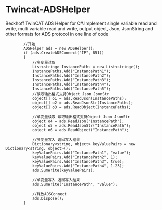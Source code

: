 # Twincat-ADSHelper
Beckhoff TwinCAT ADS Helper for C#.Implement single variable read and write, multi variable read and write, output object, Json, JsonString and other formats for ADS protocol in one line of code

            //开始
            ADSHelper ads = new ADSHelper();
            if (ads.CreateADSConnect("IP", 851))
            {
                //多变量读取 
                List<string> InstancePaths = new List<string>();
                InstancePaths.Add("InstancePath1");
                InstancePaths.Add("InstancePath2");
                InstancePaths.Add("InstancePath3");
                InstancePaths.Add("InstancePath4");
                InstancePaths.Add("InstancePath5");
                //读取输出格式支持Object Json JsonStr 
                object[] o1 = ads.ReadJson(InstancePaths);
                object[] o2 = ads.ReadJsonStr(InstancePaths);
                object[] o3 = ads.ReadObject(InstancePaths);

                //单变量读取 读取输出格式支持Object Json JsonStr
                object o4 = ads.ReadJson("InstancePath");
                object o5 = ads.ReadJsonStr("InstancePath");
                object o6 = ads.ReadObject("InstancePath");

                //多变量写入 返回写入结果
                Dictionary<string, object> keyValuePairs = new Dictionary<string, object>();
                keyValuePairs.Add("InstancePath1", "value");
                keyValuePairs.Add("InstancePath2", 1);
                keyValuePairs.Add("InstancePath3", true);
                keyValuePairs.Add("InstancePath4", 1.23);
                ads.SumWrite(keyValuePairs);

                //单变量写入 返回写入结果
                ads.SumWrite("InstancePath", "value");

                //释放ADSConnect
                ads.Dispose();
            }
